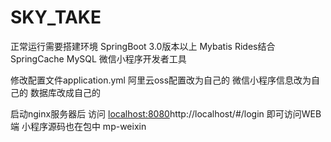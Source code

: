 # SKY_TAKE
正常运行需要搭建环境
  SpringBoot 3.0版本以上
  Mybatis
  Rides结合SpringCache
  MySQL
  微信小程序开发者工具
  
修改配置文件application.yml
  阿里云oss配置改为自己的
  微信小程序信息改为自己的
  数据库改成自己的

启动nginx服务器后 访问 [localhost:8080](http://localhost/#/login)http://localhost/#/login 即可访问WEB端
小程序源码也在包中 mp-weixin
  
